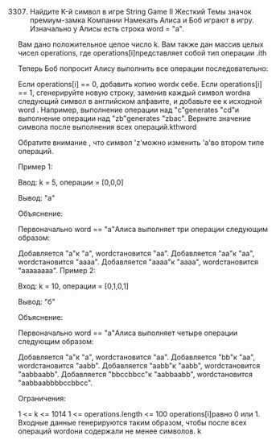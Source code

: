 3307. Найдите K-й символ в игре String Game II
Жесткий
Темы
значок премиум-замка
Компании
Намекать
Алиса и Боб играют в игру. Изначально у Алисы есть строка word = "a".

Вам дано положительное целое число k. Вам также дан массив целых чисел operations, где operations[i]представляет собой тип операции .ith

Теперь Боб попросит Алису выполнить все операции последовательно:

Если operations[i] == 0, добавить копию wordк себе.
Если operations[i] == 1, сгенерируйте новую строку, заменив каждый символ wordна следующий символ в английском алфавите, и добавьте ее к исходной word . Например, выполнение операции над "c"generates "cd"и выполнение операции над "zb"generates "zbac".
Верните значение символа после выполнения всех операций.kthword

Обратите внимание , что символ 'z'можно изменить 'a'во втором типе операций.

 

Пример 1:

Ввод: k = 5, операции = [0,0,0]

Вывод: "а"

Объяснение:

Первоначально word == "a"Алиса выполняет три операции следующим образом:

Добавляется "a"к "a", wordстановится "aa".
Добавляется "aa"к "aa", wordстановится "aaaa".
Добавляется "aaaa"к "aaaa", wordстановится "aaaaaaaa".
Пример 2:

Вход: k = 10, операции = [0,1,0,1]

Вывод: "б"

Объяснение:

Первоначально word == "a"Алиса выполняет четыре операции следующим образом:

Добавляется "a"к "a", wordстановится "aa".
Добавляется "bb"к "aa", wordстановится "aabb".
Добавляется "aabb"к "aabb", wordстановится "aabbaabb".
Добавляется "bbccbbcc"к "aabbaabb", wordстановится "aabbaabbbbccbbcc".
 

Ограничения:

1 <= k <= 1014
1 <= operations.length <= 100
operations[i]равно 0 или 1.
Входные данные генерируются таким образом, чтобы после всех операций wordони содержали не менее символов. k